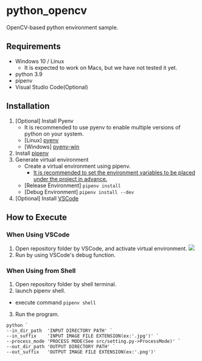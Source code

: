 # python_opencv
OpenCV-based python environment sample.

## Requirements
- Windows 10 / Linux
  - It is expected to work on Macs, but we have not tested it yet.
- python 3.9
- pipenv
- Visual Studio Code(Optional)

## Installation
1. [Optional] Install Pyenv
   - It is recommended to use pyenv to enable multiple versions of python on your system.
   -  [Linux] [pyenv](https://github.com/pyenv/pyenv)
   -  [Windows] [pyenv-win](https://github.com/pyenv-win/pyenv-win)
2. Install [pipenv](https://github.com/pypa/pipenv)
3. Generate virtual environment
   - Create a virtual environment using pipenv.
     - [It is recommended to set the environment variables to be placed under the project in advance.](https://pipenv-fork.readthedocs.io/en/latest/advanced.html#custom-virtual-environment-location)
   - [Release Environment] `pipenv install`
   - [Debug Environment] `pipenv install --dev`
4. [Optional] Install [VSCode](https://code.visualstudio.com/)
  

## How to Execute
### When Using VSCode
1. Open repository folder by VSCode, and activate virtual environment.
  ![](image/2021-10-02-21-56-48.png)
2. Run by using VSCode's debug function.

### When Using from Shell
1. Open repository folder by shell terminal.
2. launch pipenv shell.
  - execute command `pipenv shell`
3. Run the program.
```shell
python `
--in_dir_path  'INPUT DIRECTORY PATH' `
--in_suffix    'INPUT IMAGE FILE EXTENSION(ex:'.jpg')' `
--process_mode 'PROCESS MODE(See src/setting.py->ProcessMode)' `
--out_dir_path 'OUTPUT DIRECTORY PATH' `
--out_suffix   'OUTPUT IMAGE FILE EXTENSION(ex:'.png')' 
```
